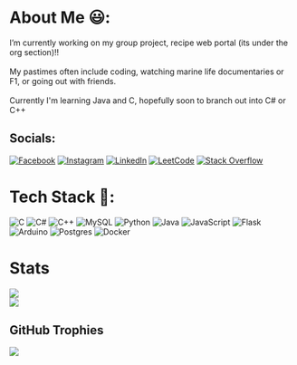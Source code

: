 # About Me 😃:
I’m currently working on my group project, recipe web portal (its under the org section)!! <br><br>My pastimes often include coding, watching marine life documentaries or F1, or going out with friends. <br><br>Currently I'm learning Java and C, hopefully soon to branch out into C# or C++ 

## Socials:
[![Facebook](https://img.shields.io/badge/Facebook-%231877F2.svg?logo=Facebook&logoColor=white)](https://facebook.com/Jauhar.Goga.27) 
[![Instagram](https://img.shields.io/badge/Instagram-%23E4405F.svg?logo=Instagram&logoColor=white)](https://instagram.com/gogaurr)
[![LinkedIn](https://img.shields.io/badge/LinkedIn-%230077B5.svg?logo=linkedin&logoColor=white)](https://linkedin.com/in/jauhar-goga) 
[![LeetCode](https://img.shields.io/badge/-LeetCode-ff8c00?style=flat&labelColor=ff8c00&logo=LeetCode&logoColor=white)](https://leetcode.com/u/GogaIV/) 
[![Stack Overflow](https://img.shields.io/badge/-Stackoverflow-FE7A16?logo=stack-overflow&logoColor=white)](https://stackoverflow.com/users/29973644) 

# Tech Stack 🤖:
![C](https://img.shields.io/badge/c-%2300599C.svg?style=for-the-badge&logo=c&logoColor=white) ![C#](https://img.shields.io/badge/c%23-%23239120.svg?style=for-the-badge&logo=csharp&logoColor=white) ![C++](https://img.shields.io/badge/c++-%2300599C.svg?style=for-the-badge&logo=c%2B%2B&logoColor=white) ![MySQL](https://img.shields.io/badge/mysql-4479A1.svg?style=for-the-badge&logo=mysql&logoColor=white) ![Python](https://img.shields.io/badge/python-3670A0?style=for-the-badge&logo=python&logoColor=ffdd54) ![Java](https://img.shields.io/badge/Java-ED8B00?style=for-the-badge&logo=openjdk&logoColor=white) ![JavaScript](https://img.shields.io/badge/javascript-%23323330.svg?style=for-the-badge&logo=javascript&logoColor=%23F7DF1E) ![Flask](https://img.shields.io/badge/flask-%23000.svg?style=for-the-badge&logo=flask&logoColor=white)  ![Arduino](https://img.shields.io/badge/-Arduino-00979D?style=for-the-badge&logo=Arduino&logoColor=white) ![Postgres](https://img.shields.io/badge/postgres-%23316192.svg?style=for-the-badge&logo=postgresql&logoColor=white) ![Docker](https://img.shields.io/badge/docker-%230db7ed.svg?style=for-the-badge&logo=docker&logoColor=white)

# Stats
![](https://github-readme-stats.vercel.app/api?username=GogaIV&theme=transparent&hide_border=false&include_all_commits=true&count_private=true)<br/>
![](https://github-readme-stats.vercel.app/api/top-langs/?username=GogaIV&theme=transparent&hide_border=false&include_all_commits=true&count_private=true&layout=compact)

## GitHub Trophies
![](https://github-profile-trophy.vercel.app/?username=GogaIV&theme=radical&no-frame=false&no-bg=true&margin-w=4)

